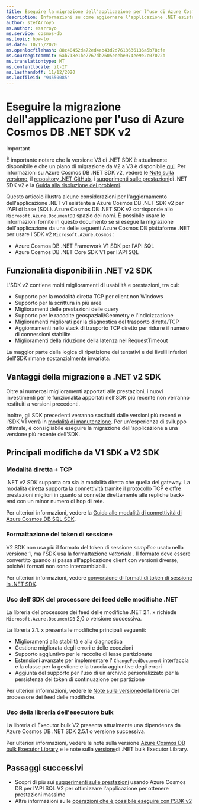 ```yaml
---
title: Eseguire la migrazione dell'applicazione per l'uso di Azure Cosmos DB .NET SDK 2,0 (Microsoft. Azure. Cosmos)
description: Informazioni su come aggiornare l'applicazione .NET esistente da V1 SDK a .NET SDK v2 per l'API di base (SQL).
author: stefArroyo
ms.author: esarroyo
ms.service: cosmos-db
ms.topic: how-to
ms.date: 10/15/2020
ms.openlocfilehash: 88c40452da72ed4ab43d2d7613636136a5b78cfe
ms.sourcegitcommit: 6ab718e1be2767db2605eeebe974ee9e2c07022b
ms.translationtype: MT
ms.contentlocale: it-IT
ms.lasthandoff: 11/12/2020
ms.locfileid: "94550085"
---
```

# <a name="migrate-your-application-to-use-the-azure-cosmos-db-net-sdk-v2"></a>Eseguire la migrazione dell'applicazione per l'uso di Azure Cosmos DB .NET SDK v2

> [!IMPORTANT]
> È importante notare che la versione V3 di .NET SDK è attualmente disponibile e che un piano di migrazione da V2 a V3 è disponibile [qui](migrate-dotnet-v3.md). Per informazioni su Azure Cosmos DB .NET SDK v2, vedere le [Note sulla versione](sql-api-sdk-dotnet.md), il [repository .NET GitHub](https://github.com/Azure/azure-cosmos-dotnet-v2), i [suggerimenti sulle prestazioni](performance-tips.md)di .NET SDK v2 e la [Guida alla risoluzione dei problemi](troubleshoot-dot-net-sdk.md).
>

Questo articolo illustra alcune considerazioni per l'aggiornamento dell'applicazione .NET v1 esistente a Azure Cosmos DB .NET SDK v2 per l'API di base (SQL). Azure Cosmos DB .NET SDK v2 corrisponde allo `Microsoft.Azure.DocumentDB` spazio dei nomi. È possibile usare le informazioni fornite in questo documento se si esegue la migrazione dell'applicazione da una delle seguenti Azure Cosmos DB piattaforme .NET per usare l'SDK v2 `Microsoft.Azure.Cosmos` :

* Azure Cosmos DB .NET Framework V1 SDK per l'API SQL
* Azure Cosmos DB .NET Core SDK V1 per l'API SQL

## <a name="whats-available-in-the-net-v2-sdk"></a>Funzionalità disponibili in .NET v2 SDK

L'SDK v2 contiene molti miglioramenti di usabilità e prestazioni, tra cui:

* Supporto per la modalità diretta TCP per client non Windows
* Supporto per la scrittura in più aree
* Miglioramenti delle prestazioni delle query
* Supporto per le raccolte geospaziali/Geometry e l'indicizzazione
* Miglioramenti migliorati per la diagnostica del trasporto diretta/TCP
* Aggiornamenti nello stack di trasporto TCP diretto per ridurre il numero di connessioni stabilite
* Miglioramenti della riduzione della latenza nel RequestTimeout

La maggior parte della logica di ripetizione dei tentativi e dei livelli inferiori dell'SDK rimane sostanzialmente invariata.

## <a name="why-migrate-to-the-net-v2-sdk"></a>Vantaggi della migrazione a .NET v2 SDK

Oltre ai numerosi miglioramenti apportati alle prestazioni, i nuovi investimenti per le funzionalità apportati nell'SDK più recente non verranno restituiti a versioni precedenti.

Inoltre, gli SDK precedenti verranno sostituiti dalle versioni più recenti e l'SDK V1 verrà in [modalità di manutenzione](sql-api-sdk-dotnet.md). Per un'esperienza di sviluppo ottimale, è consigliabile eseguire la migrazione dell'applicazione a una versione più recente dell'SDK.

## <a name="major-changes-from-v1-sdk-to-v2-sdk"></a>Principali modifiche da V1 SDK a V2 SDK

### <a name="direct-mode--tcp"></a>Modalità diretta + TCP

.NET v2 SDK supporta ora sia la modalità diretta che quella del gateway. La modalità diretta supporta la connettività tramite il protocollo TCP e offre prestazioni migliori in quanto si connette direttamente alle repliche back-end con un minor numero di hop di rete.

Per ulteriori informazioni, vedere la [Guida alle modalità di connettività di Azure Cosmos DB SQL SDK](sql-sdk-connection-modes.md).

### <a name="session-token-formatting"></a>Formattazione del token di sessione

V2 SDK non usa più il formato del token di sessione *semplice* usato nella versione 1, ma l'SDK usa la formattazione *vettoriale* . Il formato deve essere convertito quando si passa all'applicazione client con versioni diverse, poiché i formati non sono intercambiabili.

Per ulteriori informazioni, vedere [conversione di formati di token di sessione in .NET SDK](how-to-convert-session-token.md).

### <a name="using-the-net-change-feed-processor-sdk"></a>Uso dell'SDK del processore dei feed delle modifiche .NET

La libreria del processore dei feed delle modifiche .NET 2.1. x richiede `Microsoft.Azure.DocumentDB` 2,0 o versione successiva.

La libreria 2.1. x presenta le modifiche principali seguenti:

* Miglioramenti alla stabilità e alla diagnostica
* Gestione migliorata degli errori e delle eccezioni
* Supporto aggiuntivo per le raccolte di lease partizionate
* Estensioni avanzate per implementare l' `ChangeFeedDocument` interfaccia e la classe per la gestione e la traccia aggiuntive degli errori
* Aggiunta del supporto per l'uso di un archivio personalizzato per la persistenza dei token di continuazione per partizione

Per ulteriori informazioni, vedere le [Note sulla versione](sql-api-sdk-dotnet-changefeed.md)della libreria del processore dei feed delle modifiche.

### <a name="using-the-bulk-executor-library"></a>Uso della libreria dell'esecutore bulk

La libreria di Executor bulk V2 presenta attualmente una dipendenza da Azure Cosmos DB .NET SDK 2.5.1 o versione successiva.

Per ulteriori informazioni, vedere le note sulla versione [Azure Cosmos DB bulk Executor Library](bulk-executor-overview.md) e le note sulla [versione](sql-api-sdk-bulk-executor-dot-net.md)di .NET bulk Executor Library.

## <a name="next-steps"></a>Passaggi successivi

* Scopri di più sui [suggerimenti sulle prestazioni](sql-api-get-started.md) usando Azure Cosmos DB per l'API SQL V2 per ottimizzare l'applicazione per ottenere prestazioni massime
* Altre informazioni sulle [operazioni che è possibile eseguire con l'SDK v2](sql-api-dotnet-samples.md)